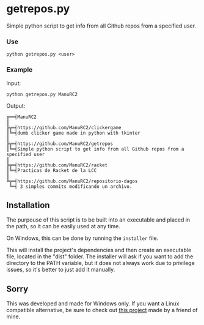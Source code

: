 # getrepos.py
Simple python script to get info from all Github repos from a specified user.


### Use

```python getrepos.py <user>```

### Example

Input:

```python getrepos.py ManuRC2```

Output:

```
╔══╡ManuRC2
║
╠╦═╡https://github.com/ManuRC2/clickergame
║╚═╡dumb clicker game made in python with tkinter
║
╠╦═╡https://github.com/ManuRC2/getrepos
║╚═╡Simple python script to get info from all Github repos from a specified user
║
╠╦═╡https://github.com/ManuRC2/racket
║╚═╡Practicas de Racket de la LCC
║
╚╦═╡https://github.com/ManuRC2/repositorio-dagos
 ╚═╡ 3 simples commits modificando un archivo.
 ```
 
## Installation
The purpouse of this script is to be built into an executable and placed in the path, so it can be easily used at any time.

On Windows, this can be done by running the `installer` file. 

This will install the project's dependencies and then create an executable file, located in the "dist" folder.
The installer will ask if you want to add the directory to the PATH variable, but it does not always work due to privilege issues, so it's better to just add it manually.

## Sorry
This was developed and made for Windows only. If you want a Linux compatible alternative, be sure to check out [this project](https://github.com/SantiagoCalligari/gitget) made by a friend of mine.
